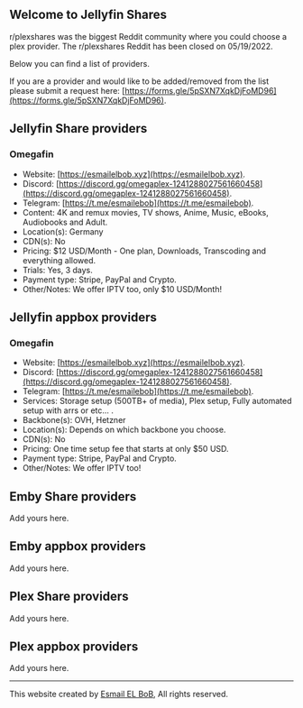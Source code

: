 ## Welcome to Jellyfin Shares

r/plexshares was the biggest Reddit community where you could choose a plex provider. The r/plexshares Reddit has been closed on 05/19/2022.

Below you can find a list of providers.

If you are a provider and would like to be added/removed from the list please submit a request here: [https://forms.gle/5pSXN7XqkDjFoMD96](https://forms.gle/5pSXN7XqkDjFoMD96).

## Jellyfin Share providers

### Omegafin
- Website: [https://esmailelbob.xyz](https://esmailelbob.xyz).
- Discord: [https://discord.gg/omegaplex-1241288027561660458](https://discord.gg/omegaplex-1241288027561660458).
- Telegram: [https://t.me/esmailebob](https://t.me/esmailebob).
- Content: 4K and remux movies, TV shows, Anime, Music, eBooks, Audiobooks and Adult.
- Location(s): Germany
- CDN(s): No
- Pricing: $12 USD/Month - One plan, Downloads, Transcoding and everything allowed.
- Trials: Yes, 3 days.
- Payment type: Stripe, PayPal and Crypto.
- Other/Notes: We offer IPTV too, only $10 USD/Month!

## Jellyfin appbox providers

### Omegafin
- Website: [https://esmailelbob.xyz](https://esmailelbob.xyz).
- Discord: [https://discord.gg/omegaplex-1241288027561660458](https://discord.gg/omegaplex-1241288027561660458).
- Telegram: [https://t.me/esmailebob](https://t.me/esmailebob).
- Services: Storage setup (500TB+ of media), Plex setup, Fully automated setup with arrs or etc... .
- Backbone(s): OVH, Hetzner
- Location(s): Depends on which backbone you choose.
- CDN(s): No
- Pricing: One time setup fee that starts at only $50 USD.
- Payment type: Stripe, PayPal and Crypto.
- Other/Notes: We offer IPTV too!
  
## Emby Share providers
Add yours here.

## Emby appbox providers
Add yours here.

## Plex Share providers
Add yours here.

## Plex appbox providers
Add yours here.

<hr>

This website created by [Esmail EL BoB](https://github.com/EsmailELBoBDev2), All rights reserved.
